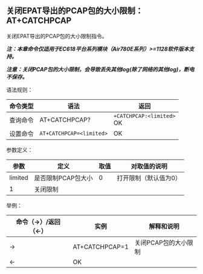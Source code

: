 ## 关闭EPAT导出的PCAP包的大小限制：AT+CATCHPCAP

关闭EPAT导出的PCAP包的大小限制指令。

***注：本章命令仅适用于EC618平台系列模块（Air780E系列）>=1128软件版本支持。***

***注意：关闭PCAP包的大小限制，会导致丢失其他log(除了网络的其他log)，断电不保存。***

语法规则：

| 命令类型 | 语法                     | 返回                          |
| -------- | ------------------------ | ----------------------------- |
| 查询命令 | AT+CATCHPCAP?            | `+CATCHPCAP:<limited>`<br> OK |
| 设置命令 | `AT+CATCHPCAP=<limited>` | OK                            |

参数定义：

| 参数    | 定义               | 取值 | 对取值的说明          |
| ------- | ------------------ | ---- | --------------------- |
| limited | 是否限制PCAP包大小 | 0    | 打开限制（默认值为0） |
| 1       | 关闭限制           |      |                       |

 

举例：

| 命令（→）/返回（←） | 实例           | 解释和说明           |
| ------------------- | -------------- | -------------------- |
| →                   | AT+CATCHPCAP=1 | 关闭PCAP包的大小限制 |
| ←                   | OK             |                      |
